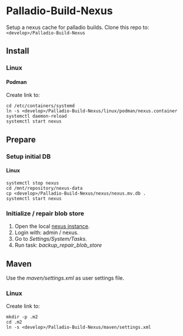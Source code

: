 # Palladio-Build-Nexus
Setup a nexus cache for palladio builds.
Clone this repo to: `<develop>/Palladio-Build-Nexus`

## Install
### Linux
#### Podman
Create link to: 
```
cd /etc/containers/systemd
ln -s <develop>/Palladio-Build-Nexus/linux/podman/nexus.container
systemctl daemon-reload
systemctl start nexus
```

## Prepare
### Setup initial DB
#### Linux
```
systemctl stop nexus
cd /mnt/repository/nexus-data
cp <develop>/Palladio-Build-Nexus/nexus/nexus.mv.db .
systemctl start nexus
```

### Initialize / repair blob store
1. Open the local [nexus instance](http://localhost:8081).
1. Login with: admin / nexus.
1. Go to _Settings/System/Tasks_.
1. Run task: _backup_repair_blob_store_

## Maven
Use the _maven/settings.xml_ as user settings file.

### Linux
Create link to: 
```
mkdir -p .m2
cd .m2
ln -s <develop>/Palladio-Build-Nexus/maven/settings.xml
```
